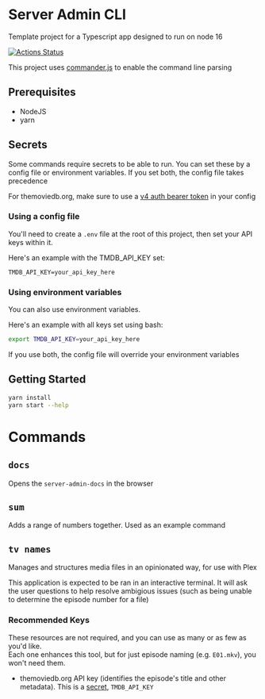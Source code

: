 # Server Admin CLI

Template project for a Typescript app designed to run on node 16

[![Actions Status](https://github.com/MarkSFrancis/server-admin-cli/workflows/Build/badge.svg)](https://github.com/MarkSFrancis/server-admin-cli/actions)

This project uses [commander.js](https://github.com/tj/commander.js/) to enable the command line parsing

## Prerequisites

- NodeJS
- yarn

## Secrets

Some commands require secrets to be able to run. You can set these by a config file or environment variables. If you set both, the config file takes precedence

For themoviedb.org, make sure to use a [v4 auth bearer token](https://developers.themoviedb.org/3/getting-started/authentication#bearer-token) in your config

### Using a config file

You'll need to create a `.env` file at the root of this project, then set your API keys within it.

Here's an example with the TMDB_API_KEY set:

```
TMDB_API_KEY=your_api_key_here
```

### Using environment variables

You can also use environment variables.

Here's an example with all keys set using bash:

```sh
export TMDB_API_KEY=your_api_key_here
```

If you use both, the config file will override your environment variables

## Getting Started

```sh
yarn install
yarn start --help
```

# Commands

## `docs`

Opens the `server-admin-docs` in the browser

## `sum`

Adds a range of numbers together. Used as an example command

## `tv names`

Manages and structures media files in an opinionated way, for use with Plex

This application is expected to be ran in an interactive terminal. It will ask the user questions to help resolve ambigious issues (such as being unable to determine the episode number for a file)

### Recommended Keys

These resources are not required, and you can use as many or as few as you'd like.  
Each one enhances this tool, but for just episode naming (e.g. `E01.mkv`), you won't need them.

- themoviedb.org API key (identifies the episode's title and other metadata). This is a [secret](#secrets), `TMDB_API_KEY`
